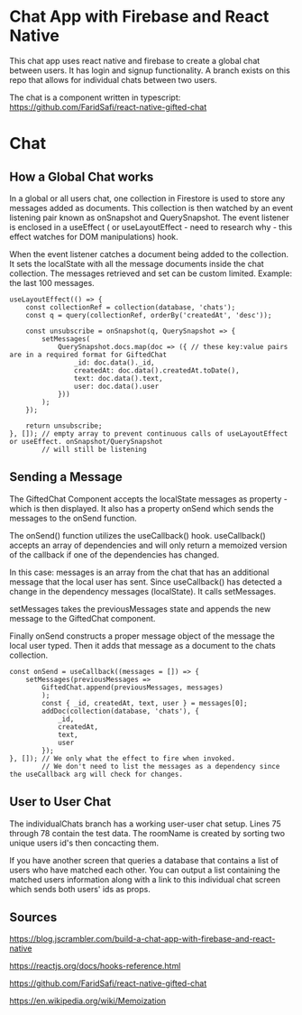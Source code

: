 # Chat App with Firebase and React Native

This chat app uses react native and firebase to create a global chat between users. It has login and signup functionality. A branch exists on this repo that allows for individual chats between two users. 


The chat is a component written in typescript: https://github.com/FaridSafi/react-native-gifted-chat

# Chat
## How a Global Chat works
In a global or all users chat, one collection in Firestore is used to store any messages added as documents. This collection is then watched by an event listening pair known as onSnapshot and QuerySnapshot. The event listener is enclosed in a useEffect ( or useLayoutEffect - need to research why - this effect watches for DOM manipulations) hook. 

When the event listener catches a document being added to the collection. It sets the localState with all the message documents inside the chat collection. The messages retrieved and set can be custom limited. Example: the last 100 messages. 

    useLayoutEffect(() => {
        const collectionRef = collection(database, 'chats');
        const q = query(collectionRef, orderBy('createdAt', 'desc'));

        const unsubscribe = onSnapshot(q, QuerySnapshot => {
            setMessages(
                QuerySnapshot.docs.map(doc => ({ // these key:value pairs are in a required format for GiftedChat
                    _id: doc.data()._id,
                    createdAt: doc.data().createdAt.toDate(),
                    text: doc.data().text,
                    user: doc.data().user
                }))
            );
        });
        
        return unsubscribe;
    }, []); // empty array to prevent continuous calls of useLayoutEffect or useEffect. onSnapshot/QuerySnapshot
            // will still be listening

## Sending a Message
The GiftedChat Component accepts the localState messages as property - which is then displayed. It also has a property onSend which sends the messages to the onSend function.

The onSend() function utilizes the useCallback() hook. useCallback() accepts an array of dependencies and will only return a memoized version of the callback if one of the dependencies has changed. 

In this case: messages is an array from the chat that has an additional message that the local user has sent. Since useCallback() has detected a change in the dependency messages (localState). It calls setMessages. 

setMessages takes the previousMessages state and appends the new message to the GiftedChat component. 

Finally onSend constructs a proper message object of the message the local user typed. Then it adds that message as a document to the chats collection.

    const onSend = useCallback((messages = []) => {
        setMessages(previousMessages =>
            GiftedChat.append(previousMessages, messages)
            );
            const { _id, createdAt, text, user } = messages[0];
            addDoc(collection(database, 'chats'), {
                _id,
                createdAt,
                text,
                user
            });
    }, []); // We only what the effect to fire when invoked. 
            // We don't need to list the messages as a dependency since the useCallback arg will check for changes.


## User to User Chat
The individualChats branch has a working user-user chat setup. Lines 75 through 78 contain the test data. 
The roomName is created by sorting two unique users id's then concacting them.

If you have another screen that queries a database that contains a list of users who have matched each other. 
You can output a list containing the matched users information along with a link to this individual chat screen which sends both users' ids as props.

## Sources
https://blog.jscrambler.com/build-a-chat-app-with-firebase-and-react-native

https://reactjs.org/docs/hooks-reference.html

https://github.com/FaridSafi/react-native-gifted-chat

https://en.wikipedia.org/wiki/Memoization
